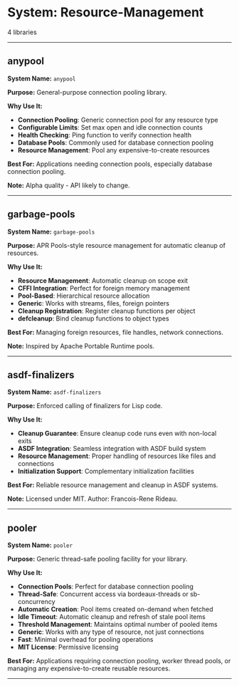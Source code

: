 # System: Resource-Management

4 libraries

---

## anypool

**System Name:** `anypool`

**Purpose:** General-purpose connection pooling library.

**Why Use It:**
- **Connection Pooling**: Generic connection pool for any resource type
- **Configurable Limits**: Set max open and idle connection counts
- **Health Checking**: Ping function to verify connection health
- **Database Pools**: Commonly used for database connection pooling
- **Resource Management**: Pool any expensive-to-create resources

**Best For:** Applications needing connection pools, especially database connection pooling.

**Note:** Alpha quality - API likely to change.

---


## garbage-pools

**System Name:** `garbage-pools`

**Purpose:** APR Pools-style resource management for automatic cleanup of resources.

**Why Use It:**
- **Resource Management**: Automatic cleanup on scope exit
- **CFFI Integration**: Perfect for foreign memory management
- **Pool-Based**: Hierarchical resource allocation
- **Generic**: Works with streams, files, foreign pointers
- **Cleanup Registration**: Register cleanup functions per object
- **defcleanup**: Bind cleanup functions to object types

**Best For:** Managing foreign resources, file handles, network connections.

**Note:** Inspired by Apache Portable Runtime pools.

---


## asdf-finalizers

**System Name:** `asdf-finalizers`

**Purpose:** Enforced calling of finalizers for Lisp code.

**Why Use It:**
- **Cleanup Guarantee**: Ensure cleanup code runs even with non-local exits
- **ASDF Integration**: Seamless integration with ASDF build system
- **Resource Management**: Proper handling of resources like files and connections
- **Initialization Support**: Complementary initialization facilities

**Best For:** Reliable resource management and cleanup in ASDF systems.

**Note:** Licensed under MIT. Author: Francois-Rene Rideau.

---


## pooler

**System Name:** `pooler`

**Purpose:** Generic thread-safe pooling facility for your library.

**Why Use It:**
- **Connection Pools**: Perfect for database connection pooling
- **Thread-Safe**: Concurrent access via bordeaux-threads or sb-concurrency
- **Automatic Creation**: Pool items created on-demand when fetched
- **Idle Timeout**: Automatic cleanup and refresh of stale pool items
- **Threshold Management**: Maintains optimal number of pooled items
- **Generic**: Works with any type of resource, not just connections
- **Fast**: Minimal overhead for pooling operations
- **MIT License**: Permissive licensing

**Best For:** Applications requiring connection pooling, worker thread pools, or managing any expensive-to-create reusable resources.

---


